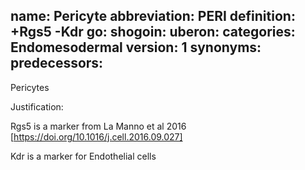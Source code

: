 name: Pericyte
abbreviation: PERI
definition: +Rgs5 -Kdr
go:
shogoin:
uberon:
categories: Endomesodermal
version: 1
synonyms:
predecessors:
---

Pericytes

Justification:

Rgs5 is a marker from La Manno et al 2016 [https://doi.org/10.1016/j.cell.2016.09.027]

Kdr is a marker for Endothelial cells